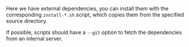 Here we have external dependencies, you can install them
with the corresponding `install-*.sh` script, which copies
them from the specified source directory.

If possible, scripts should have a `--git` option to fetch the dependencies
from an internal server.
